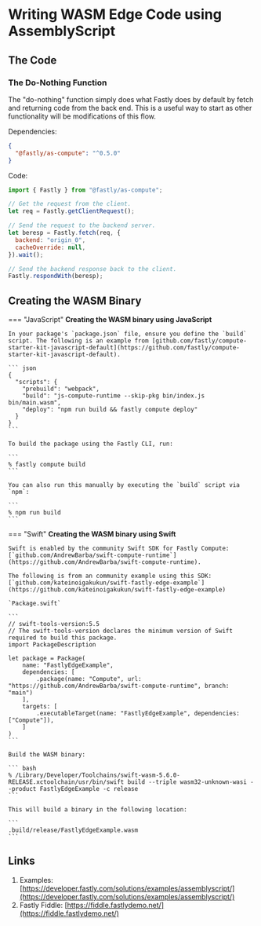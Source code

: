 # Writing WASM Edge Code using AssemblyScript

## The Code

### The Do-Nothing Function

The "do-nothing" function simply does what Fastly does by default by fetch and returning code from the back end. This is a useful way to start as other functionality will be modifications of this flow.

Dependencies:

```json
{
  "@fastly/as-compute": "^0.5.0"
}
```

Code:

```js
import { Fastly } from "@fastly/as-compute";

// Get the request from the client.
let req = Fastly.getClientRequest();

// Send the request to the backend server.
let beresp = Fastly.fetch(req, {
  backend: "origin_0",
  cacheOverride: null,
}).wait();

// Send the backend response back to the client.
Fastly.respondWith(beresp);
```

## Creating the WASM Binary

=== "JavaScript"
    **Creating the WASM binary using JavaScript**

    In your package's `package.json` file, ensure you define the `build` script. The following is an example from [github.com/fastly/compute-starter-kit-javascript-default](https://github.com/fastly/compute-starter-kit-javascript-default).

    ``` json
    {
      "scripts": {
        "prebuild": "webpack",
        "build": "js-compute-runtime --skip-pkg bin/index.js bin/main.wasm",
        "deploy": "npm run build && fastly compute deploy"
      }
    }
    ```

    To build the package using the Fastly CLI, run:

    ```
    % fastly compute build
    ```

    You can also run this manually by executing the `build` script via `npm`:

    ```
    % npm run build
    ```

=== "Swift"
    **Creating the WASM binary using Swift**

    Swift is enabled by the community Swift SDK for Fastly Compute: [`github.com/AndrewBarba/swift-compute-runtime`](https://github.com/AndrewBarba/swift-compute-runtime).

    The following is from an community example using this SDK: [`github.com/kateinoigakukun/swift-fastly-edge-example`](https://github.com/kateinoigakukun/swift-fastly-edge-example)

    `Package.swift`

    ```
    // swift-tools-version:5.5
    // The swift-tools-version declares the minimum version of Swift required to build this package.
    import PackageDescription

    let package = Package(
        name: "FastlyEdgeExample",
        dependencies: [
            .package(name: "Compute", url: "https://github.com/AndrewBarba/swift-compute-runtime", branch: "main")
        ],
        targets: [
            .executableTarget(name: "FastlyEdgeExample", dependencies: ["Compute"]),
        ]
    )
    ```

    Build the WASM binary:

    ``` bash
    % /Library/Developer/Toolchains/swift-wasm-5.6.0-RELEASE.xctoolchain/usr/bin/swift build --triple wasm32-unknown-wasi --product FastlyEdgeExample -c release
    ```

    This will build a binary in the following location:

    ```
    .build/release/FastlyEdgeExample.wasm
    ```


## Links

1. Examples: [https://developer.fastly.com/solutions/examples/assemblyscript/](https://developer.fastly.com/solutions/examples/assemblyscript/)
1. Fastly Fiddle: [https://fiddle.fastlydemo.net/](https://fiddle.fastlydemo.net/)